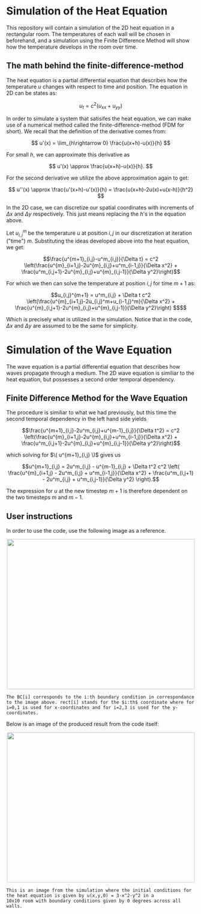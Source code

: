 # Simulation of the Heat Equation
This repository will contain a simulation of the 2D heat equation in a rectangular room. 
The temperatures of each wall will be chosen in beforehand, and a simulation using the Finite Difference Method will show how the temperature develops in the room over time.

## The math behind the finite-difference-method
The heat equation is a partial differential equation that describes how the temperature $u$ changes with respect to time and position. The equation in 2D can be states as:

$$
u_t = c^2 (u_{xx}+u_{yy})
$$

In order to simulate a system that satisifes the heat equation, we can make use of a numerical method called the finite-difference-method (FDM for short). We recall that the definition of the derivative comes from:

$$ u'(x) = \lim_{h\rightarrow 0} \frac{u(x+h)-u(x)}{h} $$

For small $h$, we can approximate this derivative as 

$$ u'(x) \approx \frac{u(x+h)-u(x)}{h}. $$

For the second derivative we utilize the above approximation again to get:

$$ u''(x) \approx \frac{u'(x+h)-u'(x)}{h} = \frac{u(x+h)-2u(x)+u(x-h)}{h^2} $$

In the 2D case, we can discretize our spatial coordinates with increments of $\Delta x$ and $\Delta y$ respectively. This just means replacing the $h$'s in the equation above.

Let $u^m_{i,j}$ be the temperature $u$ at position $i,j$ in our discretization at iteration ("time") $m$. Substituting the ideas developed above into the heat equation, we get:

```math
\frac{u^{m+1}_{i,j}-u^m_{i,j}}{\Delta t} = c^2 \left(\frac{u^{m}_{i+1,j}-2u^{m}_{i,j}+u^m_{i-1,j}}{\Delta x^2} + \frac{u^m_{i,j+1}-2u^{m}_{i,j}+u^{m}_{i,j-1}}{\Delta y^2}\right)
```

For which we then can solve the temperature at position $i,j$ for time $m+1$ as:
```math
u_{i,j}^{m+1} = u^m_{i,j} + \Delta t c^2 \left(\frac{u^{m}_{i+1,j}-2u_{i,j}^m+u_{i-1,j}^m}{\Delta x^2} + \frac{u^{m}_{i,j+1}-2u^{m}_{i,j}+u^{m}_{i,j-1}}{\Delta y^2}\right) $$
```

Which is precisely what is utilized in the simulation.  Notice that in the code, $\Delta x$ and $\Delta y$ are assumed to be the same for simplicity. 

# Simulation of the Wave Equation

The wave equation is a partial differential equation that describes how waves propagate through a medium. The 2D wave equation is similiar to the heat equation, but possesses a second order temporal dependency.

## Finite Difference Method for the Wave Equation

The procedure is similiar to what we had previously, but this time the second temporal dependency in the left hand side yields

```math
\frac{u^{m+1}_{i,j}-2u^m_{i,j}+u^{m-1}_{i,j}}{\Delta t^2} = c^2 \left(\frac{u^{m}_{i+1,j}-2u^{m}_{i,j}+u^m_{i-1,j}}{\Delta x^2} + \frac{u^m_{i,j+1}-2u^{m}_{i,j}+u^{m}_{i,j-1}}{\Delta y^2}\right)
```

which solving for $\( u^{m+1}_{i,j} \)$ gives us

```math
u^{m+1}_{i,j} = 2u^m_{i,j} - u^{m-1}_{i,j} + \Delta t^2 c^2 \left( \frac{u^{m}_{i+1,j} - 2u^m_{i,j} + u^m_{i-1,j}}{\Delta x^2} + \frac{u^m_{i,j+1} - 2u^m_{i,j} + u^m_{i,j-1}}{\Delta y^2} \right).
```
The expression for $u$ at the new timestep $m+1$ is therefore dependent on the two timesteps $m$ and $m-1$. 

## User instructions

In order to use the code, use the following image as a reference.

<p align="center">
    <img src="https://user-images.githubusercontent.com/121384892/215316805-f38d2595-0808-485a-b122-0011875258bb.png" width="500" height="400">
    
    The BC[i] corresponds to the i:th boundary condition in correspondance to the image above. rect[i] stands for the $i:th$ coordinate where for i=0,1 is used for x-coordinates and for i=2,3 is used for the y-coordinates. 
</p>

Below is an image of the produced result from the code itself:

<p align="center">
    <img src="https://user-images.githubusercontent.com/121384892/215294698-77c83a8f-ed9a-4985-8e77-0414350c6bfc.png" width="500" height="400">
    
    This is an image from the simulation where the initial conditions for the heat equation is given by u(x,y,0) = 3-x^2-y^2 in a 
    10x10 room with boundary conditions given by 0 degrees across all walls.
</p>
